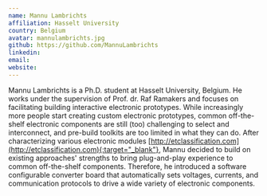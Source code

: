 ```yaml
---
name: Mannu Lambrichts
affiliation: Hasselt University
country: Belgium
avatar: mannulambrichts.jpg
github: https://github.com/MannuLambrichts
linkedin:
email:
website:
---
```


Mannu Lambrichts is a Ph.D. student at Hasselt University, Belgium. He works under the supervision of Prof. dr. Raf Ramakers and focuses on facilitating building interactive electronic prototypes. 
While increasingly more people start creating custom electronic prototypes, common off-the-shelf electronic components are still (too) challenging to select and interconnect, and pre-build toolkits are too limited in what they can do. After characterizing various electronic modules [http://etclassification.com](http://etclassification.com){:target="_blank"}, Mannu decided to build on existing approaches' strengths to bring plug-and-play experience to common off-the-shelf components. Therefore, he introduced a software configurable converter board that automatically sets voltages, currents, and communication protocols to drive a wide variety of electronic components. 